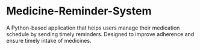# Medicine-Reminder-System
A Python-based application that helps users manage their medication schedule by sending timely reminders. Designed to improve adherence and ensure timely intake of medicines.
